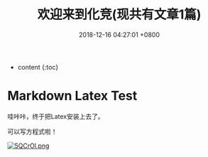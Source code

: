 ﻿---
layout: post
title:  欢迎来到化竞(现共有文章1篇)
date:   2018-12-16 04:27:01 +0800
categories: guide
tag: guide
---

* content
{:toc}


# Markdown Latex Test

哇咔咔，终于把Latex安装上去了。

可以写方程式啦！

<a href="{{ '/2018/12/18/Chem/' | prepend: site.baseurl }}"><img src="https://s1.ax2x.com/2018/12/16/5QCrOl.png" alt="5QCrOl.png" border="0" /></a>